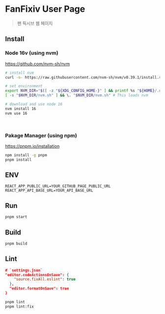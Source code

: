 # FanFixiv User Page

> 팬 픽시브 웹 페이지

## Install

### Node 16v (using nvm)
https://github.com/nvm-sh/nvm
```bash
# install nvm
curl -o- https://raw.githubusercontent.com/nvm-sh/nvm/v0.39.1/install.sh | bash

# set environment
export NVM_DIR="$([ -z "${XDG_CONFIG_HOME-}" ] && printf %s "${HOME}/.nvm" || printf %s "${XDG_CONFIG_HOME}/nvm")"
[ -s "$NVM_DIR/nvm.sh" ] && \. "$NVM_DIR/nvm.sh" # This loads nvm

# download and use node 16
nvm install 16
nvm use 16
```
<br />

### Pakage Manager (using npm)
https://pnpm.io/installation
```bash
npm install -g pnpm
pnpm install
```

## ENV
```env
REACT_APP_PUBLIC_URL=YOUR_GITHUB_PAGE_PUBLIC_URL
REACT_APP_API_BASE_URL=YOUR_API_BASE_URL
```

## Run
```bash
pnpm start
```

## Build
```bash
pnpm build
```

## Lint
```json
# `settings.json`
"editor.codeActionsOnSave": {
    "source.fixAll.eslint": true
  },
  "editor.formatOnSave": true
}
```

```bash
pnpm lint
pnpm lint:fix
```